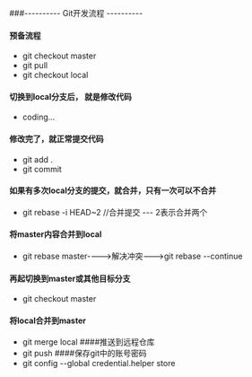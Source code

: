 ###---------- Git开发流程 ----------
#### 预备流程
+ git checkout master
+ git pull
+ git checkout local
#### 切换到local分支后， 就是修改代码
+ coding...
#### 修改完了，就正常提交代码
+ git add .
+ git commit
#### 如果有多次local分支的提交，就合并，只有一次可以不合并
+ git rebase -i HEAD~2  //合并提交 --- 2表示合并两个
#### 将master内容合并到local
+ git rebase master---->解决冲突--->git rebase --continue
#### 再起切换到master或其他目标分支
+ git checkout master
#### 将local合并到master
+ git merge local
####推送到远程仓库
+ git push
####保存git中的账号密码
+ git config --global credential.helper store